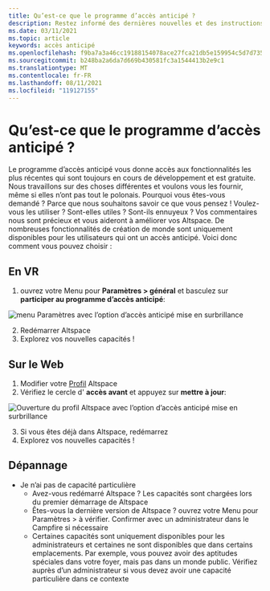```yaml
---
title: Qu’est-ce que le programme d’accès anticipé ?
description: Restez informé des dernières nouvelles et des instructions pour rejoindre le programme d’accès anticipé AltspaceVR.
ms.date: 03/11/2021
ms.topic: article
keywords: accès anticipé
ms.openlocfilehash: f9ba7a3a46cc19188154078ace27fca21db5e159954c5d7d7356f666048d6ec9
ms.sourcegitcommit: b248ba2a6da7d669b430581fc3a1544413b2e9c1
ms.translationtype: MT
ms.contentlocale: fr-FR
ms.lasthandoff: 08/11/2021
ms.locfileid: "119127155"
---
```

# <a name="what-is-the-early-access-program"></a>Qu’est-ce que le programme d’accès anticipé ?

Le programme d’accès anticipé vous donne accès aux fonctionnalités les plus récentes qui sont toujours en cours de développement et est gratuite. Nous travaillons sur des choses différentes et voulons vous les fournir, même si elles n’ont pas tout le polonais. Pourquoi vous êtes-vous demandé ? Parce que nous souhaitons savoir ce que vous pensez ! Voulez-vous les utiliser ? Sont-elles utiles ? Sont-ils ennuyeux ? Vos commentaires nous sont précieux et vous aideront à améliorer vos Altspace. De nombreuses fonctionnalités de création de monde sont uniquement disponibles pour les utilisateurs qui ont un accès anticipé. Voici donc comment vous pouvez choisir :

## <a name="in-vr"></a>En VR

1. ouvrez votre Menu pour **Paramètres > général** et basculez sur **participer au programme d’accès anticipé**:

![menu Paramètres avec l’option d’accès anticipé mise en surbrillance](images/early-access-img-01.png)

2. Redémarrer Altspace
3. Explorez vos nouvelles capacités !

## <a name="on-the-web"></a>Sur le Web

1. Modifier votre [Profil](https://account.altvr.com/users/sign_in) Altspace
2. Vérifiez le cercle d' **accès avant** et appuyez sur **mettre à jour**:

![Ouverture du profil Altspace avec l’option d’accès anticipé mise en surbrillance](images/early-access-img-02.png)

3. Si vous êtes déjà dans Altspace, redémarrez
4. Explorez vos nouvelles capacités !

## <a name="troubleshooting"></a>Dépannage

* Je n’ai pas de capacité particulière
    * Avez-vous redémarré Altspace ? Les capacités sont chargées lors du premier démarrage de Altspace
    * Êtes-vous la dernière version de Altspace ? ouvrez votre Menu pour Paramètres > à vérifier. Confirmer avec un administrateur dans le Campfire si nécessaire
    * Certaines capacités sont uniquement disponibles pour les administrateurs et certaines ne sont disponibles que dans certains emplacements. Par exemple, vous pouvez avoir des aptitudes spéciales dans votre foyer, mais pas dans un monde public. Vérifiez auprès d’un administrateur si vous devez avoir une capacité particulière dans ce contexte